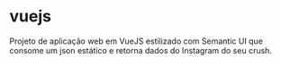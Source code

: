 # vuejs
Projeto de aplicação web em VueJS estilizado com Semantic UI que consome um json estático e retorna dados do Instagram do seu crush.
